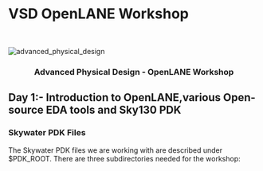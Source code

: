# VSD OpenLANE Workshop

<br />
<p align="center">


![advanced_physical_design](https://user-images.githubusercontent.com/53702961/105613023-e40ec800-5de5-11eb-9f19-9598a9099e25.png)

<h3 align="center">Advanced Physical Design - OpenLANE Workshop</h3>
</p>


## Day 1:- Introduction to OpenLANE,various Open-source EDA tools and Sky130 PDK

### Skywater PDK Files

The Skywater PDK files we are working with are described under $PDK_ROOT. There are three subdirectories needed for the workshop:


